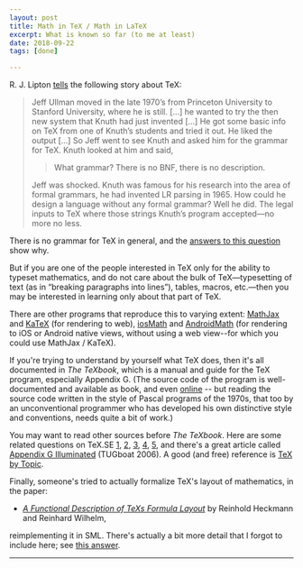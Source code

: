 ```yaml
---
layout: post
title: Math in TeX / Math in LaTeX
excerpt: What is known so far (to me at least)
date: 2018-09-22
tags: [done]

---
```


R. J. Lipton [tells](https://rjlipton.wordpress.com/2011/03/09/tex-is-great-what-is-tex/) the following story about TeX:

> Jeff Ullman moved in the late 1970’s from Princeton University to Stanford University, where he is still. [...] he wanted to try the then new system that Knuth had just invented [...] He got some basic info on TeX from one of Knuth’s students and tried it out. He liked the output [...] So Jeff went to see Knuth and asked him for the grammar for TeX. Knuth looked at him and said,
>
> > What grammar? There is no BNF, there is no description.
>
> Jeff was shocked. Knuth was famous for his research into the area of formal grammars, he had invented LR parsing in 1965. How could he design a language without any formal grammar? Well he did. The legal inputs to TeX where those strings Knuth’s program accepted—no more no less.

There is no grammar for TeX in general, and the [answers to this question](https://tex.stackexchange.com/questions/4201/is-there-a-bnf-grammar-of-the-tex-language) show why.

But if you are one of the people interested in TeX only for the ability to typeset mathematics, and do not care about the bulk of TeX—typesetting of text (as in “breaking paragraphs into lines”), tables, macros, etc.—then you may be interested in learning only about that part of TeX.

There are other programs that reproduce this to varying extent: [MathJax](https://www.mathjax.org/) and [KaTeX](https://katex.org/) (for rendering to web), [iosMath](https://github.com/kostub/iosMath) and [AndroidMath](https://github.com/gregcockroft/AndroidMath) (for rendering to iOS or Android native views, without using a web view--for which you could use MathJax / KaTeX).

If you're trying to understand by yourself what TeX does, then it's all documented in *The TeXbook*, which is a manual and guide for the TeX program, especially Appendix G. (The source code of the program is well-documented and available as book, and even [online](texdoc.net/texmf-dist/doc/generic/knuth/tex/tex.pdf) -- but reading the source code written in the style of Pascal programs of the 1970s, that too by an unconventional programmer who has developed his own distinctive style and conventions, needs quite a bit of work.)

You may want to read other sources before *The TeXbook*. Here are some related questions on TeX.SE [1](https://tex.stackexchange.com/questions/432708/latex-theory-how-symbols-are-modeled-under-the-hood), [2](https://tex.stackexchange.com/questions/448846/what-is-the-internal-latex-working-logic-for-left-and-right-with-delimiters), [3](https://tex.stackexchange.com/questions/371499/subtleties-in-placing-superscripts-explaining-what-tex-is-actually-doing), [4](https://tex.stackexchange.com/questions/371702/subtleties-in-placing-subscript-explaining-what-tex-is-actually-doing), [5](https://tex.stackexchange.com/questions/371860/subtleties-in-typesetting-radicals-explaining-what-tex-is-actually-doing), and there's a great article called [Appendix G Illuminated](https://www.tug.org/TUGboat/tb27-1/tb86jackowski.pdf) (TUGboat 2006). A good (and free) reference is [TeX by Topic](http://texdoc.net/texmf-dist/doc/plain/texbytopic/TeXbyTopic.pdf).

Finally, someone's tried to actually formalize TeX's layout of mathematics, in the paper:

* [_A Functional Description of TeXs Formula Layout_](https://people.eecs.berkeley.edu/~fateman/temp/neuform.pdf) by Reinhold Heckmann and Reinhard Wilhelm,

reimplementing it in SML. There's actually a bit more detail that I forgot to include here; see  [this answer](https://tex.stackexchange.com/questions/251747/is-there-a-formal-grammar-for-equations-in-tex-latex/452057#452057).

----
